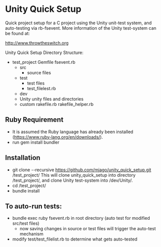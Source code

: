 # Unity Quick Setup

Quick project setup for a C project using the Unity unit-test system, and auto-testing via rb-fsevent.
More information of the Unity test-system can be found at:

  http://www.throwtheswitch.org

Unity Quick Setup Directory Structure:

 - test_project
   Gemfile
   fsevent.rb
   - src
     - source files
   - test
     - test files
     - test_filelest.rb
   - dev
    - Unity
      unity files and directories
    - custom
      rakefile.rb
      rakefile_helper.rb

## Ruby Requirement
- It is assumed the Ruby language has already been installed (https://www.ruby-lang.org/en/downloads/).
- run gem install bundler

## Installation
- git clone --recursive https://github.com/mjago/unity_quick_setup.git /test_project/
  This will clone unity_quick_setup into directory /test_project/, and clone Unity test-system
  into /dev/Unity/.
- cd /test_project/
- bundle install

## To auto-run tests:
- bundle exec ruby fsevent.rb in root directory (auto test for modified src/test files)
  - now saving changes in source or test files will trigger the auto-test mechanism
- modify test/test_filelist.rb to determine what gets auto-tested
